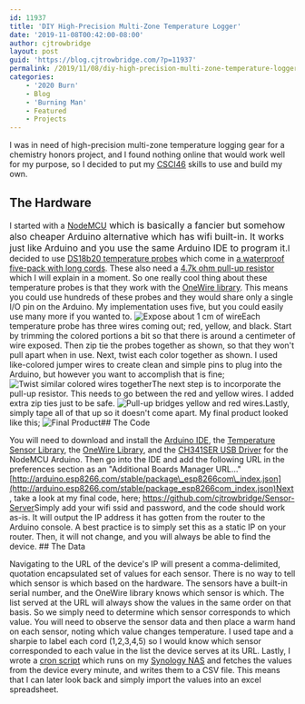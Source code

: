 ```yaml
---
id: 11937
title: 'DIY High-Precision Multi-Zone Temperature Logger'
date: '2019-11-08T00:42:00-08:00'
author: cjtrowbridge
layout: post
guid: 'https://blog.cjtrowbridge.com/?p=11937'
permalink: /2019/11/08/diy-high-precision-multi-zone-temperature-logger/
categories:
    - '2020 Burn'
    - Blog
    - 'Burning Man'
    - Featured
    - Projects
---
```


I was in need of high-precision multi-zone temperature logging gear for a chemistry honors project, and I found nothing online that would work well for my purpose, so I decided to put my [CSCI46](http://catalog.sierracollege.edu/search/?P=CSCI%200046) skills to use and build my own.

## The Hardware

I started with a<span style="font-size: 16px; font-weight: 400;"> </span>[NodeMCU](https://amzn.to/33tQ4V6)<span style="font-size: 16px; font-weight: 400;"> </span><span style="font-size: 16px; font-weight: 400;">which is basically a fancier but somehow also cheaper Arduino alternative which has wifi built-in. It works just like Arduino and you use the same Arduino IDE to program it.</span>I decided to use [DS18b20 temperature probes](https://amzn.to/2K0FTj7) which come in [a waterproof five-pack with long cords](https://amzn.to/2K0FTj7). These also need a [4.7k ohm pull-up resistor](https://amzn.to/2CnM0K3) which I will explain in a moment. So one really cool thing about these temperature probes is that they work with the [OneWire library](https://github.com/PaulStoffregen/OneWire). This means you could use hundreds of these probes and they would share only a single I/O pin on the Arduino. My implementation uses five, but you could easily use many more if you wanted to. ![Expose about 1 cm of wire](https://blog.cjtrowbridge.com/wp-content/uploads/2019/11/1-1-1.jpg)Each temperature probe has three wires coming out; red, yellow, and black. Start by trimming the colored portions a bit so that there is around a centimeter of wire exposed. Then zip tie the probes together as shown, so that they won't pull apart when in use. Next, twist each color together as shown. I used like-colored jumper wires to create clean and simple pins to plug into the Arduino, but however you want to accomplish that is fine; ![Twist similar colored wires together](https://blog.cjtrowbridge.com/wp-content/uploads/2019/11/2-1-1.jpg)The next step is to incorporate the pull-up resistor. This needs to go between the red and yellow wires. I added extra zip ties just to be safe. ![Pull-up bridges yellow and red wires.](https://blog.cjtrowbridge.com/wp-content/uploads/2019/11/pull-up-1-1.jpg)Lastly, simply tape all of that up so it doesn't come apart. My final product looked like this; ![Final Product](https://blog.cjtrowbridge.com/wp-content/uploads/2019/11/3-1-1.jpg)## The Code

You will need to download and install the [Arduino IDE](https://www.arduino.cc/en/main/software), the [Temperature Sensor Library](https://github.com/milesburton/Arduino-Temperature-Control-Library), the [OneWire Library](https://github.com/PaulStoffregen/OneWire), and the [CH341SER USB Driver](http://www.wch.cn/download/CH341SER_EXE.html) for the NodeMCU Arduino. Then go into the IDE and add the following URL in the preferences section as an "Additional Boards Manager URL..." [http://arduino.esp8266.com/stable/package\_esp8266com\_index.json](http://arduino.esp8266.com/stable/package_esp8266com_index.json)Next, take a look at my final code, here; <https://github.com/cjtrowbridge/Sensor-Server>Simply add your wifi ssid and password, and the code should work as-is. It will output the IP address it has gotten from the router to the Arduino console. A best practice is to simply set this as a static IP on your router. Then, it will not change, and you will always be able to find the device. ## The Data

Navigating to the URL of the device's IP will present a comma-delimited, quotation encapsulated set of values for each sensor. There is no way to tell which sensor is which based on the hardware. The sensors have a built-in serial number, and the OneWire library knows which sensor is which. The list served at the URL will always show the values in the same order on that basis. So we simply need to determine which sensor corresponds to which value. You will need to observe the sensor data and then place a warm hand on each sensor, noting which value changes temperature. I used tape and a sharpie to label each cord (1,2,3,4,5) so I would know which sensor corresponded to each value in the list the device serves at its URL. Lastly, I wrote a [cron script](https://github.com/cjtrowbridge/Sensor-Server/blob/master/FetchData.sh) which runs on my [Synology NAS](https://amzn.to/2qArraw) and fetches the values from the device every minute, and writes them to a CSV file. This means that I can later look back and simply import the values into an excel spreadsheet.